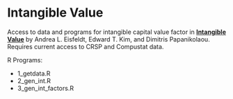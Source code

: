 # Intangible Value

Access to data and programs for intangible capital value factor in [**Intangible Value**](https://papers.ssrn.com/sol3/papers.cfm?abstract_id=3720983) by Andrea L. Eisfeldt, Edward T. Kim, and Dimitris Papanikolaou. Requires current access to CRSP and Compustat data.

R Programs:
* 1_getdata.R
* 2_gen_int.R
* 3_gen_int_factors.R

